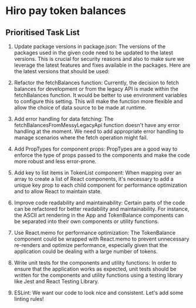 # Hiro pay token balances

## Prioritised Task List

1. Update package versions in package.json: The versions of the packages used in the given code need to be updated to the latest versions. This is crucial for security reasons and also to make sure we leverage the latest features and fixes available in the packages. Here are the latest versions that should be used:

2. Refactor the fetchBalances function: Currently, the decision to fetch balances for development or from the legacy API is made within the fetchBalances function. It would be better to use environment variables to configure this setting. This will make the function more flexible and allow the choice of data source to be made at runtime.

3. Add error handling for data fetching: The fetchBalancesFromMessyLegacyApi function doesn't have any error handling at the moment. We need to add appropriate error handling to manage scenarios where the fetch operation might fail.

4. Add PropTypes for component props: PropTypes are a good way to enforce the type of props passed to the components and make the code more robust and less error-prone.

5. Add key to list items in TokenList component: When mapping over an array to create a list of React components, it's necessary to add a unique key prop to each child component for performance optimization and to allow React to maintain state.

6. Improve code readability and maintainability: Certain parts of the code can be refactored for better readability and maintainability. For instance, the ASCII art rendering in the App and TokenBalance components can be separated into their own components or utility functions.

7. Use React.memo for performance optimization: The TokenBalance component could be wrapped with React.memo to prevent unnecessary re-renders and optimize performance, especially given that the application could be dealing with a large number of tokens.

8. Write unit tests for the components and utility functions: In order to ensure that the application works as expected, unit tests should be written for the components and utility functions using a testing library like Jest and React Testing Library.

9. ESLint: We want our code to look nice and consistent. Let's add some linting rules!
 
